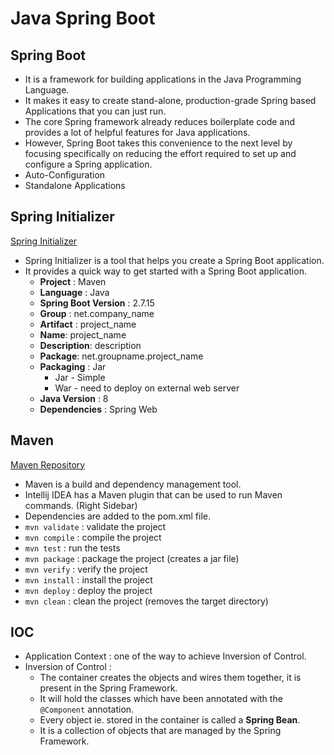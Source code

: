 # Java Spring Boot
## Spring Boot
- It is a framework for building applications in the Java Programming Language.
- It makes it easy to create stand-alone, production-grade Spring based Applications that you can just run.
- The core Spring framework already reduces boilerplate code and provides a lot of helpful features for Java applications.
- However, Spring Boot takes this convenience to the next level by focusing specifically on reducing the effort required to set up and configure a Spring application.
- Auto-Configuration
- Standalone Applications
## Spring Initializer
[Spring Initializer](https://start.spring.io/)
- Spring Initializer is a tool that helps you create a Spring Boot application.
- It provides a quick way to get started with a Spring Boot application.
  - **Project** : Maven
  - **Language** : Java
  - **Spring Boot Version** : 2.7.15
  - **Group** : net.company_name
  - **Artifact** : project_name
  - **Name**: project_name
  - **Description**: description
  - **Package**: net.groupname.project_name
  - **Packaging** : Jar
    - Jar - Simple
    - War - need to deploy on external web server
  - **Java Version** : 8
  - **Dependencies** : Spring Web
## Maven
[Maven Repository](https://mvnrepository.com)
- Maven is a build and dependency management tool.
- Intellij IDEA has a Maven plugin that can be used to run Maven commands. (Right Sidebar)
- Dependencies are added to the pom.xml file.
- ```mvn validate``` : validate the project
- ```mvn compile``` : compile the project
- ```mvn test``` : run the tests
- ```mvn package``` : package the project (creates a jar file)
- ```mvn verify``` : verify the project
- ```mvn install``` : install the project
- ```mvn deploy``` : deploy the project
- ```mvn clean``` : clean the project (removes the target directory)
## IOC
- Application Context : one of the way to achieve Inversion of Control.
- Inversion of Control : 
  - The container creates the objects and wires them together, it is present in the Spring Framework.
  - It will hold the classes which have been annotated with the ```@Component``` annotation.
  - Every object ie. stored in the container is called a **Spring Bean**.
  - It is a collection of objects that are managed by the Spring Framework.